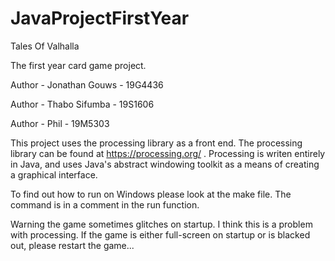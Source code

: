 # JavaProjectFirstYear
Tales Of Valhalla

The first year card game project.

Author - Jonathan Gouws - 19G4436

Author - Thabo Sifumba - 19S1606

Author - Phil - 19M5303

This project uses the processing library as a front end. The processing library can be found at https://processing.org/ . Processing is writen entirely in Java, and uses Java's abstract windowing toolkit as a means of creating a graphical interface.

To find out how to run on Windows please look at the make file. The command is in a comment in the run function.

Warning the game sometimes glitches on startup. I think this is a problem with processing. If the game is either full-screen on startup or is blacked out, please restart the game...
